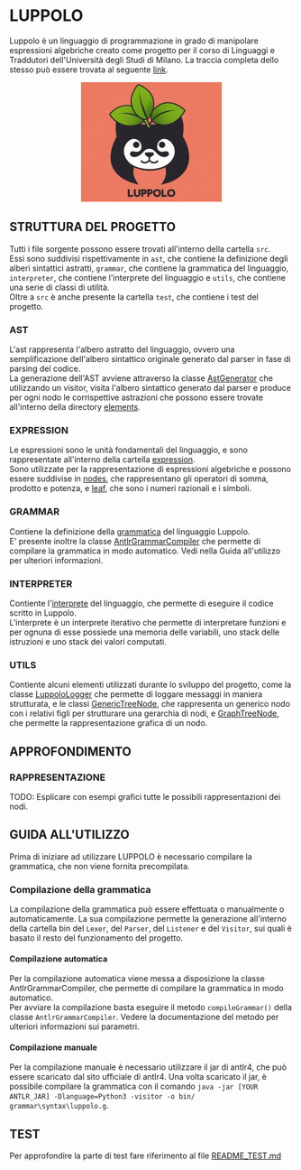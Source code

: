 # LUPPOLO
Luppolo è un linguaggio di programmazione in grado di manipolare espressioni algebriche creato come progetto per il corso di Linguaggi e Traddutori dell'Università degli Studi di Milano. La traccia completa dello stesso può essere trovata al seguente [link](https://github.com/let-unimi/progetti/blob/master/05-Luppolo/Testo.md).<br>

<p align="center">
  <img src="./imgs/LuppoloIcon.jpg"/>
</p>


## STRUTTURA DEL PROGETTO
Tutti i file sorgente possono essere trovati all'interno della cartella `src`. <br>
Essi sono suddivisi rispettivamente in `ast`, che contiene la definizione degli alberi sintattici astratti, `grammar`, che contiene la grammatica del linguaggio, `interpreter`, che contiene l'interprete del linguaggio e `utils`, che contiene una serie di classi di utilità.<br>
Oltre a `src` è anche presente la cartella `test`, che contiene i test del progetto. <br>

### AST
L'ast rappresenta l'albero astratto del linguaggio, ovvero una semplificazione dell'albero sintattico originale generato dal parser in fase di parsing del codice. <br>
La generazione dell'AST avviene attraverso la classe [AstGenerator](src/ast/AstGenerator.py) che utilizzando un visitor, visita l'albero sintattico generato dal parser e produce per ogni nodo le corrispettive astrazioni che possono essere trovate all'interno della directory [elements](src/ast/elements).

### EXPRESSION
Le espressioni sono le unità fondamentali del linguaggio, e sono rappresentate all'interno della cartella [expression](src/ast/elements/expression). <br>
Sono utilizzate per la rappresentazione di espressioni algebriche e possono essere suddivise in [nodes](src/expression/nodes.py), che rappresentano gli operatori di somma, prodotto e potenza, e [leaf](src/expression/leaf.py), che sono i numeri razionali e i simboli.

### GRAMMAR
Contiene la definizione della [grammatica](src/grammar/LuppoloGrammar.py) del linguaggio Luppolo. <br>
E' presente inoltre la classe [AntlrGrammarCompiler](src/grammar/AntlrGrammarCompiler.py) che permette di compilare la grammatica in modo automatico. Vedi nella Guida all'utilizzo per ulteriori informazioni.

### INTERPRETER
Contiente l'[interprete](src/interpreter/interpreter.py) del linguaggio, che permette di eseguire il codice scritto in Luppolo. <br>
L'interprete è un interprete iterativo che permette di interpretare funzioni e per ognuna di esse possiede una memoria delle variabili, uno stack delle istruzioni e uno stack dei valori computati.

### UTILS
Contiente alcuni elementi utilizzati durante lo sviluppo del progetto, come la classe [LuppoloLogger](src/utils/LuppoloLogger.py) che permette di loggare messaggi in maniera strutturata, e le classi [GenericTreeNode](src/utils/GenericTreeNode.py), che rappresenta un generico nodo con i relativi figli per strutturare una gerarchia di nodi, e [GraphTreeNode](src/utils/GraphTreeNode.py), che permette la rappresentazione grafica di un nodo.

## APPROFONDIMENTO

### RAPPRESENTAZIONE
TODO: Esplicare con esempi grafici tutte le possibili rappresentazioni dei nodi.


## GUIDA ALL'UTILIZZO
Prima di iniziare ad utilizzare LUPPOLO è necessario compilare la grammatica, che non viene fornita precompilata.
### Compilazione della grammatica
La compilazione della grammatica può essere effettuata o manualmente o automaticamente. La sua compilazione permette la generazione all'interno della cartella bin del `Lexer`, del `Parser`, del `Listener` e del `Visitor`, sui quali è basato il resto del funzionamento del progetto. 
#### Compilazione automatica
Per la compilazione automatica viene messa a disposizione la classe AntlrGrammarCompiler, che permette di compilare la grammatica in modo automatico.<br>
Per avviare la compilazione basta eseguire il metodo `compileGrammar()` della classe `AntlrGrammarCompiler`. Vedere la documentazione del metodo per ulteriori informazioni sui parametri.<br>
#### Compilazione manuale
Per la compilazione manuale è necessario utilizzare il jar di antlr4, che può essere scaricato dal sito ufficiale di antlr4. Una volta scaricato il jar, è possibile compilare la grammatica con il comando `java -jar [YOUR ANTLR_JAR] -Dlanguage=Python3 -visitor -o bin/ grammar\syntax\luppolo.g`.



## TEST
Per approfondire la parte di test fare riferimento al file [README_TEST.md](test/README_TEST.md)